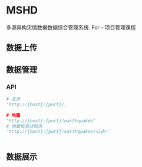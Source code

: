 # MSHD
多源异构灾情数据数据综合管理系统. For - 项目管理课程

## 数据上传

## 数据管理
### API
```python
# 主页
'http://{host}:{port}/,

# 地震
'http://{host}:{port}/earthquakes'
# 地震信息详情页
'http://{host}:{port}/earthquakes/<id>'



```
## 数据展示